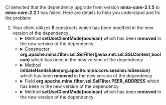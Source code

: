 CI detected that the dependency upgrade from version **mina-core-2.1.5** to **mina-core-2.2.1** has failed. Here are details to help you understand and fix the problem:
1. Your client utilizes **5** constructs which has been modified in the new version of the dependency.
   * <details>
        <summary>Method <b>setUseClientMode(boolean)</b> which has been <b>removed</b> in the new version of the dependency</summary>
            
        * <details>
          <summary>The failure is identified from the logs generated in the build process. </summary>
          
            *   >[[ERROR] /quickfixj/quickfixj-core/src/main/java/quickfix/mina/acceptor/AbstractSocketAcceptor.java:[136,18] cannot find symbol<br>&nbsp;&nbsp;&nbsp;&nbsp;  symbol:   method setUseClientMode(boolean)
  location: variable sslFilter of type quickfix.mina.ssl.SSLFilter
](XXXX)
            *   An error was detected in line 136 which is making use of an outdated API.
             ``` java
             136   sslFilter.setUseClientMode(false);
            ```

          </details>
            
     </details>
   * <details>
        <summary>Constructor <b>org.apache.mina.filter.ssl.SslFilter(javax.net.ssl.SSLContext,boolean)</b> which has been <b></b> in the new version of the dependency</summary>
            
        * <details>
          <summary>The failure is identified from the logs generated in the build process. </summary>
          
            *   >[[ERROR] /quickfixj/quickfixj-core/src/main/java/quickfix/mina/ssl/SSLFilter.java:[43,9] constructor SslFilter in class org.apache.mina.filter.ssl.SslFilter cannot be applied to given types;<br>&nbsp;&nbsp;&nbsp;&nbsp;  required: javax.net.ssl.SSLContext
  found: javax.net.ssl.SSLContext,boolean
  reason: actual and formal argument lists differ in length
](XXXX)
            *   An error was detected in line 43 which is making use of an outdated API.
             ``` java
             43   super(sslContext, autoStart);
            ```

          </details>
            
     </details>
   * <details>
        <summary>Method <b>initiateHandshake(org.apache.mina.core.session.IoSession)</b> which has been <b>removed</b> in the new version of the dependency</summary>
            
        * <details>
          <summary>The failure is identified from the logs generated in the build process. </summary>
          
            *   >[[ERROR] /quickfixj/quickfixj-core/src/main/java/quickfix/mina/initiator/InitiatorProxyIoHandler.java:[65,27] cannot find symbol<br>&nbsp;&nbsp;&nbsp;&nbsp;  symbol:   method initiateHandshake(org.apache.mina.core.session.IoSession)
  location: variable sslFilter of type quickfix.mina.ssl.SSLFilter
](XXXX)
            *   An error was detected in line 65 which is making use of an outdated API.
             ``` java
             65   this.sslFilter.initiateHandshake(ioSession);
            ```

          </details>
            
     </details>
   * <details>
        <summary>Field <b>org.apache.mina.filter.ssl.SslFilter.PEER_ADDRESS</b> which has been <b></b> in the new version of the dependency</summary>
            
        * <details>
          <summary>The failure is identified from the logs generated in the build process. </summary>
          
            *   >[[ERROR] /quickfixj/quickfixj-core/src/main/java/quickfix/mina/ssl/SSLFilter.java:[78,38] cannot find symbol<br>&nbsp;&nbsp;&nbsp;&nbsp;  symbol:   variable PEER_ADDRESS
  location: class quickfix.mina.ssl.SSLFilter
](XXXX)
            *   An error was detected in line 78 which is making use of an outdated API.
             ``` java
             78   org.apache.mina.filter.ssl.SslFilter.PEER_ADDRESS;
            ```

          </details>
            
     </details>
   * <details>
        <summary>Method <b>setUseClientMode(boolean)</b> which has been <b>removed</b> in the new version of the dependency</summary>
            
        * <details>
          <summary>The failure is identified from the logs generated in the build process. </summary>
          
            *   >[[ERROR] /quickfixj/quickfixj-core/src/main/java/quickfix/mina/initiator/IoSessionInitiator.java:[195,22] cannot find symbol<br>&nbsp;&nbsp;&nbsp;&nbsp;  symbol:   method setUseClientMode(boolean)
  location: variable sslFilter of type quickfix.mina.ssl.SSLFilter
](XXXX)
            *   An error was detected in line 195 which is making use of an outdated API.
             ``` java
             195   sslFilter.setUseClientMode(true);
            ```

          </details>
            
     </details>


